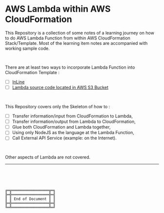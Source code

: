 # AWS Lambda within AWS CloudFormation

This Repository is a collection of some notes of a learning journey on how to do AWS Lambda Function from within AWS CloudFormation Stack/Template.
Most of the learning item notes are accompanied with working sample code.

<br>

There are at least two ways to incorporate Lambda Function into CloudFormation Template :
- [ ] [InLine](InLine/)
- [ ] [Lambda source code located in AWS S3 Bucket](S3Bucket/)

<br>

This Repository covers only the Skeleton of how to :
- [ ] Transfer information/input from CloudFormation to Lambda,
- [ ] Transfer information/output from Lambda to CloudFormation,
- [ ] Glue both CloudFormation and Lambda together,
- [ ] Using only NodeJS as the language at the Lambda Function,
- [ ] Call External API Service (example: on the Internet).

<br>

Other aspects of Lambda are not covered.



***

<br><br><br>
```
╔═╦═════════════════╦═╗
╠═╬═════════════════╬═╣
║ ║ End of Document ║ ║
╠═╬═════════════════╬═╣
╚═╩═════════════════╩═╝
```
<br><br><br>


